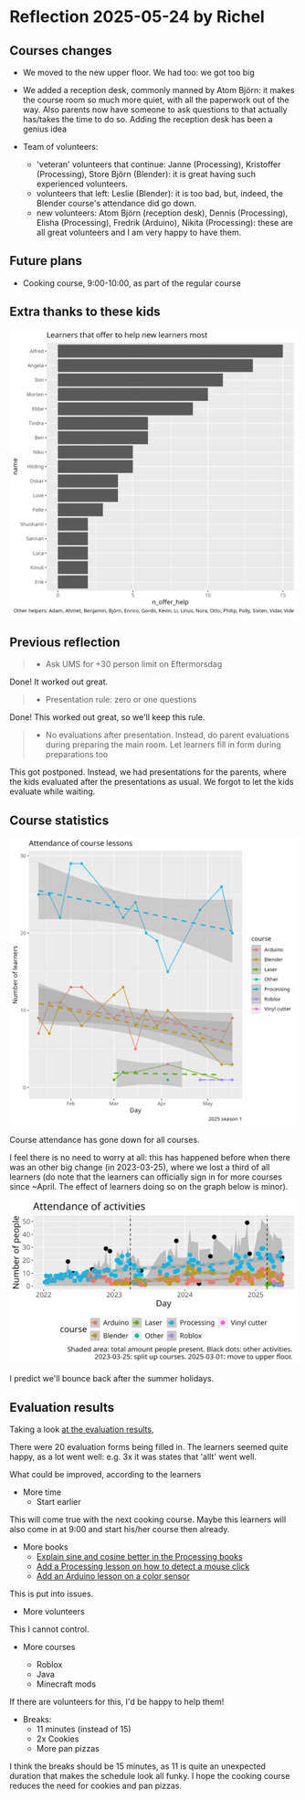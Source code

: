 # Reflection 2025-05-24 by Richel


## Courses changes

- We moved to the new upper floor. We had too: we got too big

- We added a reception desk, commonly manned by Atom Björn: it
  makes the course room so much more quiet, with all the paperwork out
  of the way. Also parents now have someone to ask questions to that
  actually has/takes the time to do so. Adding the reception desk has
  been a genius idea

- Team of volunteers:
    - 'veteran' volunteers that continue:
      Janne (Processing), Kristoffer (Processing),
      Store Björn (Blender): it is great having such experienced
      volunteers.
    - volunteers that left: Leslie (Blender): it is too bad, but, indeed,
      the Blender course's attendance did go down.
    - new volunteers: Atom Björn (reception desk),
      Dennis (Processing), Elisha (Processing), Fredrik (Arduino),
      Nikita (Processing): these are all great volunteers and I am
      very happy to have them.

## Future plans

- Cooking course, 9:00-10:00, as part of the regular course

## Extra thanks to these kids

![How often learners offered to help new learners](n_offer_help_per_person_2025_1.png)


## Previous reflection

> - Ask UMS for +30 person limit on Eftermorsdag

Done! It worked out great.

> - Presentation rule: zero or one questions

Done! This worked out great, so we'll keep this rule.

> - No evaluations after presentation. Instead, do parent evaluations
  during preparing the main room. Let learners fill in form during preparations
  too

This got postponed. Instead, we had presentations for the parents,
where the kids evaluated after the presentations as usual.
We forgot to let the kids evaluate while waiting.

## Course statistics

![Amount of learners per courses in this season](franvaro_2025_1_n_per_course.png)

Course attendance has gone down for all courses.

I feel there is no need to worry at all:
this has happened before when there was an other big change (in 2023-03-25),
where we lost a third of all learners (do note that the learners can
officially sign in for more courses since ~April.
The effect of learners doing so on the graph below is minor).

![Amount of learners per courses in entire course](../../data/statistiker_besoekare/n_per_day_per_course.png)

I predict we'll bounce back after the summer holidays.

## Evaluation results

Taking a look [at the evaluation results](../../data/utvaerderingar/20250524/README.md),

There were 20 evaluation forms being filled in.
The learners seemed quite happy, as a lot went well: e.g. 3x it was
states that 'allt' went well.

What could be improved, according to the learners

- More time
    - Start earlier

This will come true with the next cooking course. Maybe this learners will
also come in at 9:00 and start his/her course then already.

- More books
    - [Explain sine and cosine better in the Processing books](https://github.com/richelbilderbeek/processing_foer_ungdomar/issues/8)
    - [Add a Processing lesson on how to detect a mouse click](https://github.com/richelbilderbeek/processing_foer_ungdomar/issues/9)
    - [Add an Arduino lesson on a color sensor](https://github.com/richelbilderbeek/arduino_foer_ungdomar/issues/8)

This is put into issues.

- More volunteers

This I cannot control.

- More courses

    - Roblox
    - Java
    - Minecraft mods

If there are volunteers for this, I'd be happy to help them!

- Breaks:
    - 11 minutes (instead of 15)
    - 2x Cookies
    - More pan pizzas

I think the breaks should be 15 minutes, as 11 is quite an unexpected
duration that makes the schedule look all funky.
I hope the cooking course reduces the need for cookies and pan pizzas.

